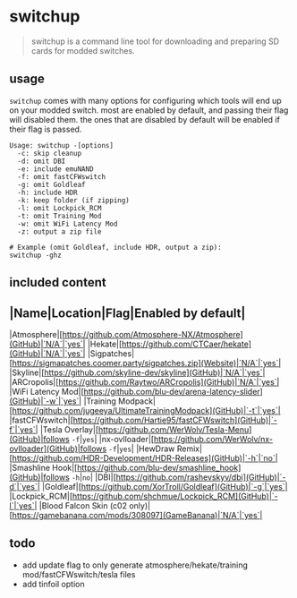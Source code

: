 # switchup
> switchup is a command line tool for downloading and preparing SD cards for modded switches.

## usage
`switchup` comes with many options for configuring which tools will end up on your modded switch.
most are enabled by default, and passing their flag will disabled them. the ones that are disabled by
default will be enabled if their flag is passed.

```
Usage: switchup -[options]
  -c: skip cleanup
  -d: omit DBI
  -e: include emuNAND
  -f: omit fastCFWswitch
  -g: omit Goldleaf
  -h: include HDR
  -k: keep folder (if zipping)
  -l: omit Lockpick_RCM
  -t: omit Training Mod
  -w: omit WiFi Latency Mod
  -z: output a zip file

# Example (omit Goldleaf, include HDR, output a zip):
switchup -ghz
```

## included content

|Name|Location|Flag|Enabled by default|
---------------------------------------
|Atmosphere|[https://github.com/Atmosphere-NX/Atmosphere](GitHub)|`N/A`|`yes`|
|Hekate|[https://github.com/CTCaer/hekate](GitHub)|`N/A`|`yes`|
|Sigpatches|[https://sigmapatches.coomer.party/sigpatches.zip](Website)|`N/A`|`yes`|
|Skyline|[https://github.com/skyline-dev/skyline](GitHub)|`N/A`|`yes`|
|ARCropolis|[https://github.com/Raytwo/ARCropolis](GitHub)|`N/A`|`yes`|
|WiFi Latency Mod|[https://github.com/blu-dev/arena-latency-slider](GitHub)|`-w`|`yes`|
|Training Modpack|[https://github.com/jugeeya/UltimateTrainingModpack](GitHub)|`-t`|`yes`|
|fastCFWswitch|[https://github.com/Hartie95/fastCFWswitch](GitHub)|`-f`|`yes`|
|Tesla Overlay|[https://github.com/WerWolv/Tesla-Menu](GitHub)|follows `-f`|`yes`|
|nx-ovlloader|[https://github.com/WerWolv/nx-ovlloader](GitHub)|follows `-f`|`yes`|
|HewDraw Remix|[https://github.com/HDR-Development/HDR-Releases](GitHub)|`-h`|`no`|
|Smashline Hook|[https://github.com/blu-dev/smashline_hook](GitHub)|follows `-h`|`no`|
|DBI|[https://github.com/rashevskyv/dbi](GitHub)|`-d`|`yes`|
|Goldleaf|[https://github.com/XorTroll/Goldleaf](GitHub)|`-g`|`yes`|
|Lockpick_RCM|[https://github.com/shchmue/Lockpick_RCM](GitHub)|`-l`|`yes`|
|Blood Falcon Skin (c02 only)|[https://gamebanana.com/mods/308097](GameBanana)|`N/A`|`yes`|

## todo
- add update flag to only generate atmosphere/hekate/training mod/fastCFWswitch/tesla files
- add tinfoil option
